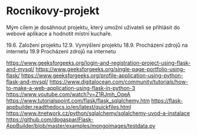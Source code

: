 # Rocnikovy-projekt

Mým cílem je dosáhnout projektu, který umožní uživateli se přihlásit do webové aplikace a hodnotit místní kuchaře.

19.6. Založení projektu
12.9. Vymýšlení projektu
18.9. Procházení zdrojů na internetu 
19.9  Procházení zdrojů na internetu




https://www.geeksforgeeks.org/login-and-registration-project-using-flask-and-mysql/
https://www.geeksforgeeks.org/single-page-portfolio-using-flask/
https://www.geeksforgeeks.org/profile-application-using-python-flask-and-mysql/
https://www.digitalocean.com/community/tutorials/how-to-make-a-web-application-using-flask-in-python-3
https://www.youtube.com/watch?v=Z1RJmh_OqeA
https://www.tutorialspoint.com/flask/flask_sqlalchemy.htm
https://flask-appbuilder.readthedocs.io/en/latest/quickfiles.html
https://www.itnetwork.cz/python/sqlalchemy/sqlalchemy-uvod-a-instalace
https://github.com/dpgaspar/Flask-AppBuilder/blob/master/examples/mongoimages/testdata.py
